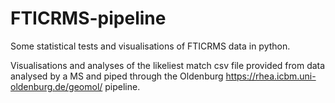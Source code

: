 # FTICRMS-pipeline
Some statistical tests and visualisations of FTICRMS data in python. 

Visualisations and analyses of the likeliest match csv file provided from data analysed by a MS and piped through the Oldenburg https://rhea.icbm.uni-oldenburg.de/geomol/ pipeline. 
